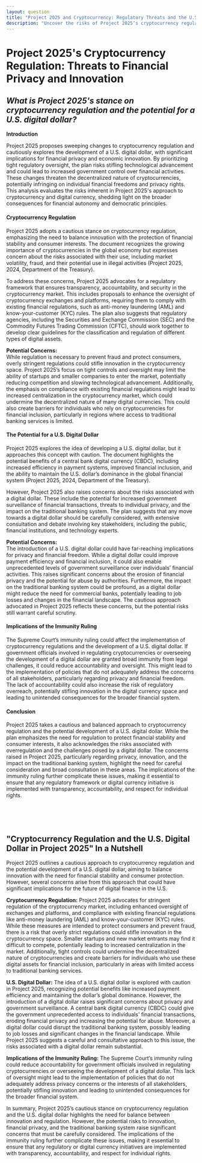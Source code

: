 ```yaml
---
layout: question
title: "Project 2025 and Cryptocurrency: Regulatory Threats and the U.S. Digital Dollar"
description: "Uncover the risks of Project 2025’s cryptocurrency regulation and the potential for a U.S. digital dollar, examining its impact on privacy, innovation, and financial freedom."
---
```


# Project 2025's Cryptocurrency Regulation: Threats to Financial Privacy and Innovation

## *What is Project 2025's stance on cryptocurrency regulation and the potential for a U.S. digital dollar?*

**Introduction**

Project 2025 proposes sweeping changes to cryptocurrency regulation and cautiously explores the development of a U.S. digital dollar, with significant implications for financial privacy and economic innovation. By prioritizing tight regulatory oversight, the plan risks stifling technological advancement and could lead to increased government control over financial activities. These changes threaten the decentralized nature of cryptocurrencies, potentially infringing on individual financial freedoms and privacy rights. This analysis evaluates the risks inherent in Project 2025's approach to cryptocurrency and digital currency, shedding light on the broader consequences for financial autonomy and democratic principles.

#### **Cryptocurrency Regulation**

Project 2025 adopts a cautious stance on cryptocurrency regulation, emphasizing the need to balance innovation with the protection of financial stability and consumer interests. The document recognizes the growing importance of cryptocurrencies in the global economy but expresses concern about the risks associated with their use, including market volatility, fraud, and their potential use in illegal activities (Project 2025, 2024, Department of the Treasury).

To address these concerns, Project 2025 advocates for a regulatory framework that ensures transparency, accountability, and security in the cryptocurrency market. This includes proposals to enhance the oversight of cryptocurrency exchanges and platforms, requiring them to comply with existing financial regulations, such as anti-money laundering (AML) and know-your-customer (KYC) rules. The plan also suggests that regulatory agencies, including the Securities and Exchange Commission (SEC) and the Commodity Futures Trading Commission (CFTC), should work together to develop clear guidelines for the classification and regulation of different types of digital assets.

**Potential Concerns:**  
While regulation is necessary to prevent fraud and protect consumers, overly stringent regulations could stifle innovation in the cryptocurrency space. Project 2025’s focus on tight controls and oversight may limit the ability of startups and smaller companies to enter the market, potentially reducing competition and slowing technological advancement. Additionally, the emphasis on compliance with existing financial regulations might lead to increased centralization in the cryptocurrency market, which could undermine the decentralized nature of many digital currencies. This could also create barriers for individuals who rely on cryptocurrencies for financial inclusion, particularly in regions where access to traditional banking services is limited.

#### **The Potential for a U.S. Digital Dollar**

Project 2025 explores the idea of developing a U.S. digital dollar, but it approaches this concept with caution. The document highlights the potential benefits of a central bank digital currency (CBDC), including increased efficiency in payment systems, improved financial inclusion, and the ability to maintain the U.S. dollar’s dominance in the global financial system (Project 2025, 2024, Department of the Treasury).

However, Project 2025 also raises concerns about the risks associated with a digital dollar. These include the potential for increased government surveillance of financial transactions, threats to individual privacy, and the impact on the traditional banking system. The plan suggests that any move towards a digital dollar should be carefully considered, with extensive consultation and debate involving key stakeholders, including the public, financial institutions, and technology experts.

**Potential Concerns:**  
The introduction of a U.S. digital dollar could have far-reaching implications for privacy and financial freedom. While a digital dollar could improve payment efficiency and financial inclusion, it could also enable unprecedented levels of government surveillance over individuals’ financial activities. This raises significant concerns about the erosion of financial privacy and the potential for abuse by authorities. Furthermore, the impact on the traditional banking system could be profound, as a digital dollar might reduce the need for commercial banks, potentially leading to job losses and changes in the financial landscape. The cautious approach advocated in Project 2025 reflects these concerns, but the potential risks still warrant careful scrutiny.

#### **Implications of the Immunity Ruling**

The Supreme Court’s immunity ruling could affect the implementation of cryptocurrency regulations and the development of a U.S. digital dollar. If government officials involved in regulating cryptocurrencies or overseeing the development of a digital dollar are granted broad immunity from legal challenges, it could reduce accountability and oversight. This might lead to the implementation of policies that do not adequately address the concerns of all stakeholders, particularly regarding privacy and financial freedom. The lack of accountability could also increase the risk of regulatory overreach, potentially stifling innovation in the digital currency space and leading to unintended consequences for the broader financial system.

#### **Conclusion**

Project 2025 takes a cautious and balanced approach to cryptocurrency regulation and the potential development of a U.S. digital dollar. While the plan emphasizes the need for regulation to protect financial stability and consumer interests, it also acknowledges the risks associated with overregulation and the challenges posed by a digital dollar. The concerns raised in Project 2025, particularly regarding privacy, innovation, and the impact on the traditional banking system, highlight the need for careful consideration and broad consultation in these areas. The implications of the immunity ruling further complicate these issues, making it essential to ensure that any regulatory framework or digital currency initiative is implemented with transparency, accountability, and respect for individual rights.

<br><br><br>

## <span id="nutshell">"Cryptocurrency Regulation and the U.S. Digital Dollar in Project 2025" In a Nutshell</span>

Project 2025 outlines a cautious approach to cryptocurrency regulation and the potential development of a U.S. digital dollar, aiming to balance innovation with the need for financial stability and consumer protection. However, several concerns arise from this approach that could have significant implications for the future of digital finance in the U.S.

**Cryptocurrency Regulation:** Project 2025 advocates for stringent regulation of the cryptocurrency market, including enhanced oversight of exchanges and platforms, and compliance with existing financial regulations like anti-money laundering (AML) and know-your-customer (KYC) rules. While these measures are intended to protect consumers and prevent fraud, there is a risk that overly strict regulations could stifle innovation in the cryptocurrency space. Smaller startups and new market entrants may find it difficult to compete, potentially leading to increased centralization in the market. Additionally, tight controls could undermine the decentralized nature of cryptocurrencies and create barriers for individuals who use these digital assets for financial inclusion, particularly in areas with limited access to traditional banking services.

**U.S. Digital Dollar:** The idea of a U.S. digital dollar is explored with caution in Project 2025, recognizing potential benefits like increased payment efficiency and maintaining the dollar’s global dominance. However, the introduction of a digital dollar raises significant concerns about privacy and government surveillance. A central bank digital currency (CBDC) could give the government unprecedented access to individuals' financial transactions, eroding financial privacy and increasing the potential for abuse. Moreover, a digital dollar could disrupt the traditional banking system, possibly leading to job losses and significant changes in the financial landscape. While Project 2025 suggests a careful and consultative approach to this issue, the risks associated with a digital dollar remain substantial.

**Implications of the Immunity Ruling:** The Supreme Court’s immunity ruling could reduce accountability for government officials involved in regulating cryptocurrencies or overseeing the development of a digital dollar. This lack of oversight might lead to the implementation of policies that do not adequately address privacy concerns or the interests of all stakeholders, potentially stifling innovation and leading to unintended consequences for the broader financial system.

In summary, Project 2025’s cautious stance on cryptocurrency regulation and the U.S. digital dollar highlights the need for balance between innovation and regulation. However, the potential risks to innovation, financial privacy, and the traditional banking system raise significant concerns that must be carefully considered. The implications of the immunity ruling further complicate these issues, making it essential to ensure that any regulatory or digital currency initiatives are implemented with transparency, accountability, and respect for individual rights.

